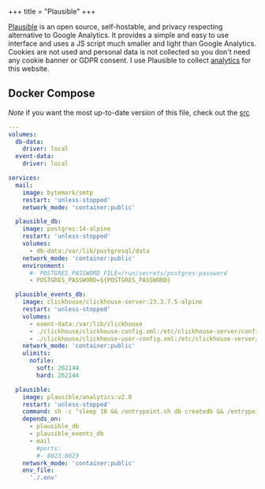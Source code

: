 +++
title = "Plausible"
+++

[Plausible](https://plausible.io/) is an open source, self-hostable, and privacy respecting alternative to Google Analytics. It provides a simple and easy to use interface and uses a JS script much smaller and light than Google Analytics. Cookies are not used and personal data is not collected so you don't need any cookie banner or GDPR consent. I use Plausible to collect [analytics](https://scottross.dev/privacy) for this website.

## Docker Compose

*Note* if you want the most up-to-date version of this file, check out the [src](https://github.com/scottross123/home-server/blob/master/apps/plausible/compose.yaml)

```yaml
---
volumes:
  db-data:
    driver: local
  event-data:
    driver: local

services:
  mail:
    image: bytemark/smtp
    restart: 'unless-stopped'
    network_mode: 'container:public'

  plausible_db:
    image: postgres:14-alpine
    restart: 'unless-stopped'
    volumes:
      - db-data:/var/lib/postgresql/data
    network_mode: 'container:public'
    environment:
      #- POSTGRES_PASSWORD_FILE=/run/secrets/postgres-password
      - POSTGRES_PASSWORD=${POSTGRES_PASSWORD}

  plausible_events_db:
    image: clickhouse/clickhouse-server:23.3.7.5-alpine
    restart: 'unless-stopped'
    volumes:
      - event-data:/var/lib/clickhouse
      - ./clickhouse/clickhouse-config.xml:/etc/clickhouse-server/config.d/logging.xml:ro
      - ./clickhouse/clickhouse-user-config.xml:/etc/clickhouse-server/users.d/logging.xml:ro
    network_mode: 'container:public'
    ulimits:
      nofile:
        soft: 262144
        hard: 262144

  plausible:
    image: plausible/analytics:v2.0
    restart: 'unless-stopped'
    command: sh -c "sleep 10 && /entrypoint.sh db createdb && /entrypoint.sh db migrate && /entrypoint.sh run"
    depends_on:
      - plausible_db
      - plausible_events_db
      - mail
        #ports:
        #- 8023:8023
    network_mode: 'container:public'
    env_file:
      './.env'
```

